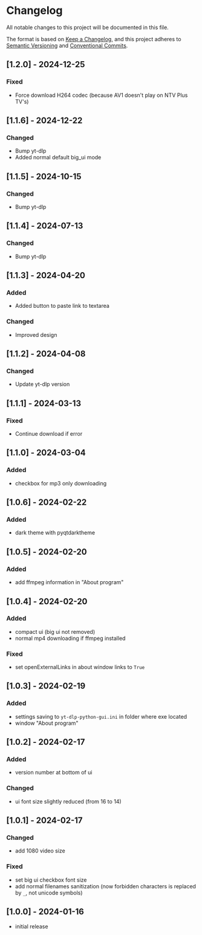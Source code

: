 # Changelog

All notable changes to this project will be documented in this file.

The format is based on [Keep a Changelog],
and this project adheres to [Semantic Versioning] and [Conventional Commits].

## [1.2.0] - 2024-12-25

### Fixed

- Force download H264 codec (because AV1 doesn't play on NTV Plus TV's)

## [1.1.6] - 2024-12-22

### Changed

- Bump yt-dlp
- Added normal default big_ui mode

## [1.1.5] - 2024-10-15

### Changed

- Bump yt-dlp

## [1.1.4] - 2024-07-13

### Changed

- Bump yt-dlp

## [1.1.3] - 2024-04-20

### Added

- Added button to paste link to textarea

### Changed

- Improved design

## [1.1.2] - 2024-04-08

### Changed

- Update yt-dlp version

## [1.1.1] - 2024-03-13

### Fixed

- Continue download if error

## [1.1.0] - 2024-03-04

### Added

- checkbox for mp3 only downloading

## [1.0.6] - 2024-02-22

### Added

- dark theme with pyqtdarktheme

## [1.0.5] - 2024-02-20

### Added

- add ffmpeg information in "About program"

## [1.0.4] - 2024-02-20

### Added

- compact ui (big ui not removed)
- normal mp4 downloading if ffmpeg installed

### Fixed

- set openExternalLinks in about window links to `True`

## [1.0.3] - 2024-02-19

### Added

- settings saving to `yt-dlp-python-gui.ini` in folder where exe located
- window "About program"

## [1.0.2] - 2024-02-17

### Added

- version number at bottom of ui

### Changed

- ui font size slightly reduced (from 16 to 14)

## [1.0.1] - 2024-02-17

### Changed

- add 1080 video size

### Fixed

- set big ui checkbox font size
- add normal filenames sanitization (now forbidden characters is replaced by `_`, not unicode symbols)

## [1.0.0] - 2024-01-16

- initial release

<!-- Links -->
[keep a changelog]: https://keepachangelog.com/en/1.0.0/
[semantic versioning]: https://semver.org/spec/v2.0.0.html
[conventional commits]: https://www.conventionalcommits.org/en/v1.0.0/
